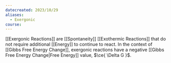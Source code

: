 ```yaml
---
datecreated: 2023/10/29
aliases:
  - Exergonic
course:
---
```

[[Exergonic Reactions]] are [[Spontaneity]] [[Exothermic Reactions]] that do not require additional [[Energy]] to continue to react. In the context of [[Gibbs Free Energy Change]], exergonic reactions have a negative [[Gibbs Free Energy Change|Free Energy]] value, $\ce{ \Delta G }$.
